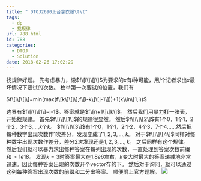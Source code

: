 ```yaml
---
title: " DTOJ2690上台拿衣服\t\t"
tags:
  - dp
  - 找规律
url: 788.html
id: 788
categories:
  - DTOJ
  - Solution
date: 2018-02-26 17:02:29
---
```


找规律好题。 先考虑暴力，设$f\[i\]\[j\]$为要求的$x$有$i$种可能，用$j$个记者求出$x$最坏情况下要试的次数。 枚举第一次要试的位置，我们有

$f\[i\]\[j\]=min(max(f\[k\]\[j\],f\[i-k\]\[j-1\]))+1(k\\in\[1,i))$

边界有$f\[i\]\[1\]=i-1$。答案就是$f\[n+1\]\[k\]$。 然后我们用暴力打一张表，开始找规律。 首先$f\[i\]\[1\]$的规律很显然。 然后$f\[i\]\[2\]$有$1$个$0$，$1$个$1$，$2$个$2$，$3$个$3$,…,$k$个$k$。 $f\[i\]\[3\]$有$1$个$0$，$1$个$1$，$2$个$2$，$4$个$3$，$7$个$4$……然后把每种数字出现次数作$1$次差分，发现变成了$1,2,3,…,k$。 对于$f\[i\]\[4\]$同样对每种数字出现次数作差分，差分$2$次发现还是$1,2,3,…,k$。 之后同样有这个规律。 然后我们就可以暴力求出每种答案在每列出现的次数，一直处理到答案次数前缀和$>1e18$。 发现$k=3$时答案最大在$1.8e6$左右，$k$变大时最大的答案递减地非常迅速。因此每种答案出现的次数开个vector存的下。 然后对于询问，就可以通过这列每种答案出现次数的前缀和二分出答案。 顺便附上官方题解。 ![](http://www.dtenomde.com/wp-content/uploads/2018/02/3ECAFD20-78D4-4148-8971-5C4F9AE1A69E.jpg)